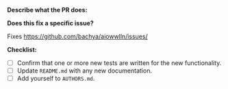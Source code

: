 **Describe what the PR does:**

**Does this fix a specific issue?**

Fixes https://github.com/bachya/aiowwlln/issues/<ISSUE ID>
  
**Checklist:**

- [ ] Confirm that one or more new tests are written for the new functionality.
- [ ] Update `README.md` with any new documentation.
- [ ] Add yourself to `AUTHORS.md`.
